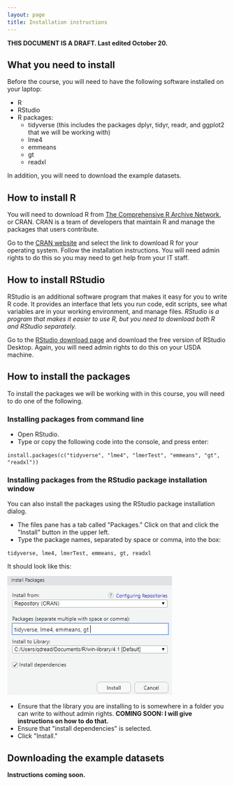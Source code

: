 ```yaml
---
layout: page
title: Installation instructions
---
```


**THIS DOCUMENT IS A DRAFT. Last edited October 20.**

## What you need to install

Before the course, you will need to have the following software installed on your laptop:

- R 
- RStudio
- R packages:
  + tidyverse (this includes the packages dplyr, tidyr, readr, and ggplot2 that we will be working with)
  + lme4
  + emmeans
  + gt
  + readxl
  
In addition, you will need to download the example datasets.
  
## How to install R

You will need to download R from [The Comprehensive R Archive Network](https://cran.r-project.org/), or CRAN. CRAN is a team of developers that maintain R and manage the packages that users contribute.

Go to the [CRAN website](https://cran.r-project.org/) and select the link to download R for your operating system. Follow the installation instructions. You will need admin rights to do this so you may need to get help from your IT staff.

## How to install RStudio

RStudio is an additional software program that makes it easy for you to write R code. It provides an interface that lets you run code, edit scripts, see what variables are in your working environment, and manage files. *RStudio is a program that makes it easier to use R, but you need to download both R and RStudio separately.*

Go to the [RStudio download page](https://www.rstudio.com/products/rstudio/download/) and download the free version of RStudio Desktop. Again, you will need admin rights to do this on your USDA machine.

## How to install the packages

To install the packages we will be working with in this course, you will need to do one of the following.

### Installing packages from command line

- Open RStudio.
- Type or copy the following code into the console, and press enter:

```
install.packages(c("tidyverse", "lme4", "lmerTest", "emmeans", "gt", "readxl"))
```

### Installing packages from the RStudio package installation window

You can also install the packages using the RStudio package installation dialog.

- The files pane has a tab called "Packages." Click on that and click the "Install" button in the upper left.
- Type the package names, separated by space or comma, into the box:

```
tidyverse, lme4, lmerTest, emmeans, gt, readxl
```

It should look like this:

![installation dialog](/images/install_dialog.png)

- Ensure that the library you are installing to is somewhere in a folder you can write to without admin rights. **COMING SOON: I will give instructions on how to do that.**
- Ensure that "install dependencies" is selected.
- Click "Install."

## Downloading the example datasets

**Instructions coming soon.**
